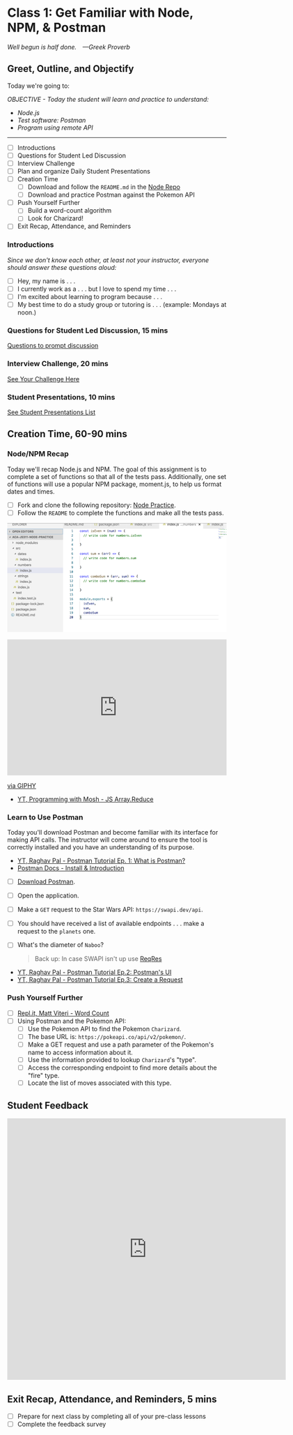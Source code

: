 # Class 1: Get Familiar with Node, NPM, & Postman

<!-- ! HIDE FROM STUDENT; INSTRUCTOR ONLY CONTENT -->
<!-- ## Instructor Only Content - HIDE FROM STUDENTS -->

<!-- ! END INSTRUCTOR ONLY CONTENT -->

*Well begun is half done. —Greek Proverb*

## Greet, Outline, and Objectify

<!-- SMART: Specific, Measurable, Attainable, Relevant, and Timely. -->
<!-- https://examples.yourdictionary.com/well-written-examples-of-learning-objectives.html -->

Today we're going to:
  
*OBJECTIVE - Today the student will learn and practice to understand:*

* *Node.js*
* *Test software: Postman*
* *Program using remote API*

*****

- [ ] Introductions
- [ ] Questions for Student Led Discussion
- [ ] Interview Challenge
- [ ] Plan and organize Daily Student Presentations
- [ ] Creation Time
    * [ ] Download and follow the `README.md` in the [Node Repo](https://github.com/AustinCodingAcademy/JS311-node-practice)
    * [ ] Download and practice Postman against the Pokemon API
- [ ] Push Yourself Further
    * [ ] Build a word-count algorithm
    * [ ] Look for Charizard!
- [ ] Exit Recap, Attendance, and Reminders

### Introductions

*Since we don't know each other, at least not your instructor, everyone should answer these questions aloud:*

- [ ] Hey, my name is . . .
- [ ] I currently work as a . . . but I love to spend my time . . .
- [ ] I'm excited about learning to program because . . .
- [ ] My best time to do a study group or tutoring is . . . (example: Mondays at noon.)

### Questions for Student Led Discussion, 15 mins
<!-- This section should be structured with the 5E model: https://lesley.edu/article/empowering-students-the-5e-model-explained -->

[Questions to prompt discussion](./../additionalResources/questionsForDiscussion/qfd-class-1.md)

### Interview Challenge, 20 mins
<!-- The last two E happen here: elaborate and evaluate  -->
<!-- this sections should have a challenge that can be solved with the skills they've learned since their last class. -->
<!-- ! HIDDEN CONTENT: INSTRUCTOR ONLY -->
[See Your Challenge Here](./../additionalResources/interviewChallenges.md)
<!-- ! END HIDDEN CONTENT: INSTRUCTOR ONLY -->

### Student Presentations, 10 mins

[See Student Presentations List](./../additionalResources/studentPresentations.md)

## Creation Time, 60-90 mins

### Node/NPM Recap

Today we'll recap Node.js and NPM. The goal of this assignment is to complete a set of functions so that all of the tests pass. Additionally, one set of functions will use a popular NPM package, moment.js, to help us format dates and times.

 - [ ] Fork and clone the following repository: [Node Practice](https://github.com/AustinCodingAcademy/JS311-node-practice).
- [ ] Follow the `README` to complete the functions and make all the tests pass.

![day1-node-recap-code-screenshot](./../images/day1-node-recap-code-screenshot.png)

<div style="width:100%;height:0;padding-bottom:62%;position:relative;"><iframe src="https://giphy.com/embed/7zxlYmtxartdsUx6sq" width="100%" height="100%" style="position:absolute" frameBorder="0" class="giphy-embed" allowFullScreen></iframe></div><p><a href="https://giphy.com/gifs/7zxlYmtxartdsUx6sq">via GIPHY</a></p>

* [YT, Programming with Mosh - JS Array.Reduce](https://youtu.be/g1C40tDP0Bk)

### Learn to Use Postman

Today you'll download Postman and become familiar with its interface for making API calls. The instructor will come around to ensure the tool is correctly installed and you have an understanding of its purpose.

* [YT, Raghav Pal - Postman Tutorial Ep. 1: What is Postman?](https://www.youtube.com/watch?v=juldrxDrSH0&list=PLhW3qG5bs-L-oT0GenwPLcJAPD_SiFK3C)
* [Postman Docs - Install & Introduction](https://learning.getpostman.com/docs/postman/launching_postman/installation_and_updates/)

- [ ] [Download Postman](https://www.getpostman.com/downloads/).
- [ ] Open the application.
- [ ] Make a `GET` request to the Star Wars API: `https://swapi.dev/api`.
- [ ] You should have received a list of available endpoints . . . make a request to the `planets` one.
- [ ] What's the diameter of `Naboo`?

  > Back up: In case SWAPI isn't up use [ReqRes](https://reqres.in/)

* [YT, Raghav Pal - Postman Tutorial Ep.2: Postman's UI](https://youtu.be/hHV0OZa4zrQ)
* [YT, Raghav Pal - Postman Tutorial Ep.3: Create a Request](https://youtu.be/cR_FqveTewo)

### 

### Push Yourself Further

- [ ] [Repl.it, Matt Viteri - Word Count](https://replit.com/@MattViteri/Word-Count)
- [ ] Using Postman and the Pokemon API:
    *  [ ] Use the Pokemon API to find the Pokemon `Charizard`.
    *  [ ] The base URL is: `https://pokeapi.co/api/v2/pokemon/`.
    *  [ ] Make a GET request and use a path parameter of the Pokemon's name to access information about it.
    *  [ ] Use the information provided to lookup `Charizard`'s "type".
    *  [ ] Access the corresponding endpoint to find more details about the "fire" type.
    *  [ ] Locate the list of moves associated with this type.

## Student Feedback

<iframe src="https://docs.google.com/forms/d/e/1FAIpQLSd85nNCk_MdnaXCsX7fWl3vYgcqvozzlK2cKq26d2g67Zh8Kg/viewform?embedded=true" width="640" height="600" frameborder="0" marginheight="0" marginwidth="0">Loading…</iframe>

## Exit Recap, Attendance, and Reminders, 5 mins

- [ ] Prepare for next class by completing all of your pre-class lessons
- [ ] Complete the feedback survey

<!-- <iframe id="openedx-zollege" src="https://openedx.zollege.com/feedback" style="width: 100%; height: 500px; border: 0">Browser not compatible.</iframe>
<script src="https://openedx.zollege.com/assets/index.js" type="application/javascript"></script> -->

<!-- TODO Create 3 question exit questions -->

<!-- TODO INSERT Student Feedback From -->

<!-- TODO INSERT *HIDDEN* Instructor Feedback Form -->
